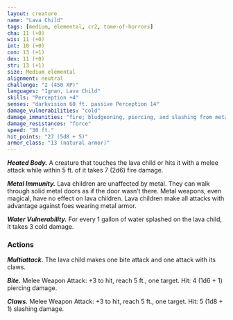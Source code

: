 ```yaml
---
layout: creature
name: "Lava Child"
tags: [medium, elemental, cr2, tome-of-horrors]
cha: 11 (+0)
wis: 11 (+0)
int: 10 (+0)
con: 13 (+1)
dex: 11 (+0)
str: 13 (+1)
size: Medium elemental
alignment: neutral
challenge: "2 (450 XP)"
languages: "Ignan, Lava Child"
skills: "Perception +4"
senses: "darkvision 60 ft. passive Perception 14"
damage_vulnerabilities: "cold"
damage_immunities: "fire; bludgeoning, piercing, and slashing from metal weapons"
damage_resistances: "force"
speed: "30 ft."
hit_points: "27 (5d8 + 5)"
armor_class: "13 (natural armor)"
---
```


***Heated Body.*** A creature that touches the lava child or hits it with a
melee attack while within 5 ft. of it takes 7 (2d6) fire damage.

***Metal Immunity.*** Lava children are unaffected by metal. They can walk
through solid metal doors as if the door wasn’t there. Metal weapons, even
magical, have no effect on lava children. Lava children make all attacks
with advantage against foes wearing metal armor.

***Water Vulnerability.*** For every 1 gallon of water splashed on the lava
child, it takes 3 cold damage.

### Actions

***Multiattack.*** The lava child makes one bite attack and one attack with
its claws.

***Bite.*** Melee Weapon Attack: +3 to hit, reach 5 ft., one target. Hit: 4 (1d6 + 1) piercing damage.

***Claws.*** Melee Weapon Attack: +3 to hit, reach 5 ft., one target. Hit: 5
(1d8 + 1) slashing damage.
